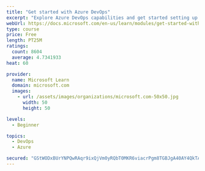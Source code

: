 ```yaml
---
title: "Get started with Azure DevOps"
excerpt: "Explore Azure DevOps capabilities and get started setting up your own organization knowing what separates elite performers from low performers."
webUrl: https://docs.microsoft.com/en-us/learn/modules/get-started-with-devops/
type: course
price: Free
length: PT25M
ratings:
  count: 8604
  average: 4.7341933
heat: 60

provider:
  name: Microsoft Learn
  domain: microsoft.com
  images:
    - url: /assets/images/organizations/microsoft.com-50x50.jpg
      width: 50
      height: 50

levels:
  - Beginner

topics:
  - DevOps
  - Azure

secured: "GStWODxBUrYNPQwRAqr9ixQjVm0yRQbT0MKR6viacrPgm8TGBJgA40AY4QkTAeSHXxLiBcMqSVMN0Xau1eI5jct1VTHW86sXA5vOmsvg0v+1SgfhezWzjllG3sNrCg+x9HVib8wlNQ0OQ8M+TWprC+GrXBnc8FNprYWik0Io9ckVgC2VmEv+QCemDA+fOlttUZPpOCaxMuSNlIGvyknYk7VgWR2xchPQKtM61EPzg6gMosG4oN0dgEPpi/RlbgE0IXUG4xLcGyHi0EBX4drprmwNNZp0M3DaLAhuvMA1Yy30SAeQDDpXMgPBqMjAPs+fuAnhw/Ui0/lWNxeSqLQITSFJLUZw0ps/70Q4tbL/eINpSOCt+WCv7IxgCaHYHpYnsexcmQvGWkRf01K20ouGdrUS3shFVJP1Riv5Rf1y7Uc=;fHPXorqeeT2L1WBoerrGIw=="
---
```


